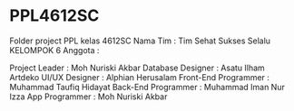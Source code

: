 # PPL4612SC
Folder project PPL kelas 4612SC
Nama Tim : Tim Sehat Sukses Selalu
KELOMPOK 6
Anggota :

Project Leader        : Moh Nuriski Akbar
Database Designer     : Asatu Ilham Artdeko
UI/UX Designer        : Alphian Herusalam
Front-End Programmer  : Muhammad Taufiq Hidayat
Back-End Programmer   : Muhammad Iman Nur Izza
App Programmer        : Moh Nuriski Akbar

